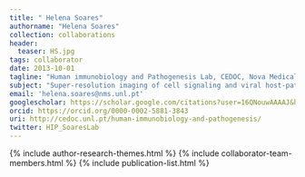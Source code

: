 ```yaml
---
title: " Helena Soares"
authorname: "Helena Soares"
collection: collaborations
header:
  teaser: HS.jpg
tags: collaborator
date: 2013-10-01
tagline: "Human immunobiology and Pathogenesis Lab, CEDOC, Nova Medical School, Portugal"
subject: "Super-resolution imaging of cell signaling and viral host-pathogen interactions"
email: 'helena.soares@nms.unl.pt'
googlescholar: https://scholar.google.com/citations?user=16QNouwAAAAJ&hl=en
orcid: https://orcid.org/0000-0002-5881-3843
uri: http://cedoc.unl.pt/human-immunobiology-and-pathogenesis/
twitter: HIP_SoaresLab
---
```

<p align= "justify">

{% include author-research-themes.html %}
{% include collaborator-team-members.html %}
{% include publication-list.html %}
